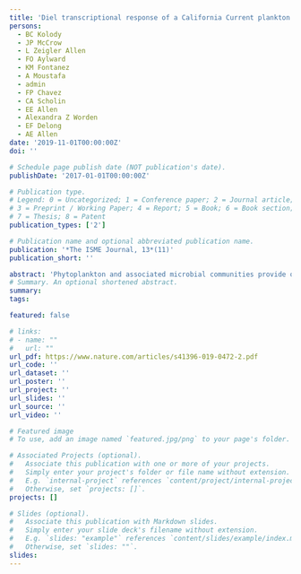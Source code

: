 ```yaml
---
title: 'Diel transcriptional response of a California Current plankton microbiome to light, low iron, and enduring viral infection'
persons:
  - BC Kolody
  - JP McCrow
  - L Zeigler Allen
  - FO Aylward
  - KM Fontanez
  - A Moustafa
  - admin
  - FP Chavez
  - CA Scholin
  - EE Allen
  - Alexandra Z Worden
  - EF Delong
  - AE Allen
date: '2019-11-01T00:00:00Z'
doi: ''

# Schedule page publish date (NOT publication's date).
publishDate: '2017-01-01T00:00:00Z'

# Publication type.
# Legend: 0 = Uncategorized; 1 = Conference paper; 2 = Journal article;
# 3 = Preprint / Working Paper; 4 = Report; 5 = Book; 6 = Book section;
# 7 = Thesis; 8 = Patent
publication_types: ['2']

# Publication name and optional abbreviated publication name.
publication: '*The ISME Journal, 13*(11)'
publication_short: ''

abstract: 'Phytoplankton and associated microbial communities provide organic carbon to oceanic food webs and drive ecosystem dynamics. However, capturing those dynamics is challenging. Here, an in situ, semi-Lagrangian, robotic sampler profiled pelagic microbes at 4 h intervals over ~2.6 days in North Pacific high-nutrient, low-chlorophyll waters. We report on the community structure and transcriptional dynamics of microbes in an operationally large size class (>5 μm) predominantly populated by dinoflagellates, ciliates, haptophytes, pelagophytes, diatoms, cyanobacteria (chiefly Synechococcus), prasinophytes (chiefly Ostreococcus), fungi, archaea, and proteobacteria. Apart from fungi and archaea, all groups exhibited 24-h periodicity in some transcripts, but larger portions of the transcriptome oscillated in phototrophs. Periodic photosynthesis-related transcripts exhibited a temporal cascade across the morning hours, conserved across diverse phototrophic lineages. Pronounced silica:nitrate drawdown, a high flavodoxin to ferredoxin transcript ratio, and elevated expression of other Fe-stress markers indicated Fe-limitation. Fe-stress markers peaked during a photoperiodically adaptive time window that could modulate phytoplankton response to seasonal Fe-limitation. Remarkably, we observed viruses that infect the majority of abundant taxa, often with total transcriptional activity synchronized with putative hosts. Taken together, these data reveal a microbial plankton community that is shaped by recycled production and tightly controlled by Fe-limitation and viral activity.'
# Summary. An optional shortened abstract.
summary:
tags:

featured: false

# links:
# - name: ""
#   url: ""
url_pdf: https://www.nature.com/articles/s41396-019-0472-2.pdf
url_code: ''
url_dataset: ''
url_poster: ''
url_project: ''
url_slides: ''
url_source: ''
url_video: ''

# Featured image
# To use, add an image named `featured.jpg/png` to your page's folder.

# Associated Projects (optional).
#   Associate this publication with one or more of your projects.
#   Simply enter your project's folder or file name without extension.
#   E.g. `internal-project` references `content/project/internal-project/index.md`.
#   Otherwise, set `projects: []`.
projects: []

# Slides (optional).
#   Associate this publication with Markdown slides.
#   Simply enter your slide deck's filename without extension.
#   E.g. `slides: "example"` references `content/slides/example/index.md`.
#   Otherwise, set `slides: ""`.
slides:
---
```




